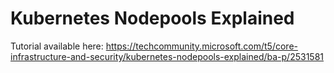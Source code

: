 # Kubernetes Nodepools Explained

Tutorial available here:
https://techcommunity.microsoft.com/t5/core-infrastructure-and-security/kubernetes-nodepools-explained/ba-p/2531581
